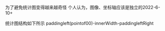 为了避免统计图变得越来越奇怪
个人认为，图像、坐标轴应该是独立的2022-6-10+

统计图结构如下所示
paddingleft(pointof00)-innerWidth-paddingleftRight